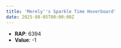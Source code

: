 ```yaml
---
title: 'Merely''s Sparkle Time Hoverboard'
date: 2025-08-05T00:00:00Z
---
```

- **RAP**: 6394
- **Value**: -1
